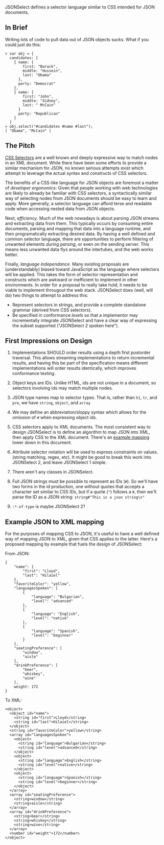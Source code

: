 JSONSelect defines a selector language similar to CSS intended for 
JSON documents.

## In Brief

Writing lots of code to pull data out of JSON objects sucks.  What if you
could just do this:

    > var obj = {
      candidates: [
        { name: {
            first: "Barack",
            middle: "Hussein",
            last: "Obama"
          },
          party: "Democrat"
        },
        { name: {
            first: "John",
            middle: "Sidney",
            last: " McCain"
          }
          party: "Republican"
        }
      ]
    > obj.select("#candidates #name #last");
    [ "Obama", "McCain" ]

## The Pitch

[CSS Selectors](http://www.w3.org/TR/css3-selectors/) are a well known
and deeply expressive way to match nodes in an XML document.  While there
have been some efforts to provide a similar mechanism for JSON, no known
serious attempts exist which attempt to leverage the actual syntax and
constructs of CSS selectors.

The benefits of a CSS-like language for JSON objects are foremost a matter
of *developer ergonomics*: Given that people working with web
technologies are likely to already be familiar with CSS selectors, a
syntactically similar way of selecting nodes from JSON documents should
be easy to learn and apply.  More generally, a selector language can afford 
terse and readable code when accessing nested data from JSON objects.

Next, *efficiency*.  Much of the web nowadays is about parsing JSON
streams and extracting data from them.  This typically occurs by
consuming entire documents, parsing and mapping that data into a
language runtime, and then programatically extracting desired data.
By having a well defined and common selector language, there are
opportunities to perform filtering of unwanted elements *during
parsing*, or even on the sending server.  This means less unwanted data
flys around the intertubes, and the web works better.

Finally, *language independance*.  Many existing proposals are
(understandably) biased toward JavaScript as the language where
selectors will be applied.  This takes the form of selector
representation and constructs which are awkward or inefficient to
implement in other environments.  In order for a proposal to really
take hold, it needs to be viable to implement througout the web stack.
JSONSelect does (well, will do) two things to attempt to address this:

  * Represent selectors in strings, and provide a complete standalone
    grammar (derived from CSS selectors).
  * Be specified in conformance *levels* so that a implementor may
    incrementally integrate JSONSelect and have a clear way of expressing
    the subset supported ("JSONSelect 2 spoken here").

## First Impressions on Design

1. Implementations SHOULD order results using a depth first postorder
   traversal.  This allows streaming implementations to return
   incremental results, and having this be part of the specification
   means different implementations will order results identically, which
   improves conformance testing.

2. Object keys are IDs.  Unlike HTML, ids are not unique in a document, so
   selectors involving ids may match multiple nodes.
   
3. JSON type names map to selector types.  That is, rather than `h1`,
   `tr`, and `pre`, we have `string`, `object`, and `array`

4. We may define an abbreviation/sloppy syntax which allows for the
   omission of `#` when expressing object ids.
   
5. CSS selectors apply to XML documents.  The most consistent way to
   design JSONSelect is to define an algorithm to map JSON into XML,
   then apply CSS to the XML document.  There's an [example mapping](#mapping)
   lower down in this document.

6. Attribute selector notation will be used to express constraints on
   values.  (string matching, regex, etc).  It might be good to break this
   work into JSONSelect 2, and leave JSONSelect 1 simple.

7. There aren't any classes in JSONSelect.

8. Full JSON strings must be possible to represent as IDs (`#`).  So we'll
   have two forms in the id production, one without quotes that accepts a
   character set similar to CSS IDs, but if a quote (`"`) follows a `#`,
   then we'll parse the ID as a JSON string: `string#"This is a json string\n"`
    
9. `:*-of-type` is maybe JSONSelect 2?

## Example JSON to XML mapping <a name="mapping"></a>

For the purposes of mapping CSS to JSON, it's useful to have a well defined
way of mapping JSON to XML, given that CSS applies to the latter.  Here's
a proposed mapping by example that fuels the design of JSONSelect:

From JSON:

    {
        "name": {
            "first": "Lloyd",
            "last": "Hilaiel"
        },
        "favoriteColor": "yellow",
        "languagesSpoken": [
            {
                "language": "Bulgarian",
                "level": "advanced"
            },
            {
                "language": "English",
                "level": "native"
            },
            {
                "language": "Spanish",
                "level": "beginner"
            }
        ],
        "seatingPreference": [
            "window",
            "aisle"
        ],
        "drinkPreference": [
            "beer",
            "whiskey",
            "wine"
        ],
        weight: 172
    }
   
To XML: 
   
    <object>
      <object id="name">
        <string id="first">Lloyd</string>
        <string id="last">Hilaiel</string>
      </object>
      <string id="favoriteColor">yellow</string>
      <array id="languagesSpoken">
        <object>
          <string id="language">Bulgarian</string>
          <string id="level">advanced</string>
        </object>
        <object>
          <string id="language">English</string>
          <string id="level">native</string>
        </object>
        <object>
          <string id="language">Spanish</string>
          <string id="level">beginner</string>
        </object>
      </array>
      <array id="seatingPreference">
        <string>window</string>
        <string>aisle</string>
      </array>
      <array id="drinkPreference">
        <string>beer</string>
        <string>whiskey</string>
        <string>wine</string>
      </array>
      <number id="weight">172</number>
    </object>
